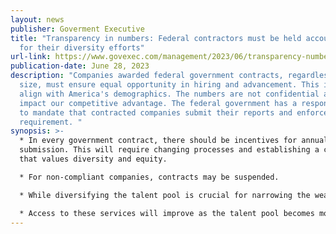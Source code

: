 ```yaml
---
layout: news
publisher: Goverment Executive
title: "Transparency in numbers: Federal contractors must be held accountable
  for their diversity efforts"
url-link: https://www.govexec.com/management/2023/06/transparency-numbers-federal-contractors-must-be-held-accountable-their-diversity-efforts/388026/
publication-date: June 28, 2023
description: "Companies awarded federal government contracts, regardless of
  size, must ensure equal opportunity in hiring and advancement. This is to
  align with America's demographics. The numbers are not confidential and do not
  impact our competitive advantage. The federal government has a responsibility
  to mandate that contracted companies submit their reports and enforce this
  requirement. "
synopsis: >-
  * In every government contract, there should be incentives for annual report
  submission. This will require changing processes and establishing a culture
  that values diversity and equity.

  * For non-compliant companies, contracts may be suspended.

  * While diversifying the talent pool is crucial for narrowing the wealth gap and getting more people into tech jobs, it is also important for government services to be reflective of the constituents they support.

  * Access to these services will improve as the talent pool becomes more diverse.
---
```

